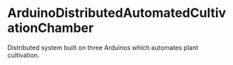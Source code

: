 # ArduinoDistributedAutomatedCultivationChamber
Distributed system built on three Arduinos which automates plant cultivation.
